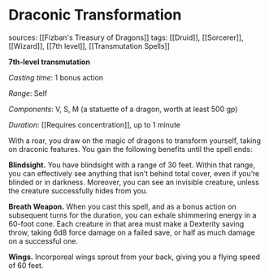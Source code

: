 # Draconic Transformation
sources: [[Fizban's Treasury of Dragons]]
tags: [[Druid]], [[Sorcerer]], [[Wizard]], [[7th level]], [[Transmutation Spells]]

**7th-level transmutation**

*Casting time*: 1 bonus action

*Range*: Self

*Components*: V, S, M (a statuette of a dragon, worth at least 500 gp)  

*Duration*: [[Requires concentration]], up to 1 minute

With a roar, you draw on the magic of dragons to transform yourself, taking on draconic features. You gain the following benefits until the spell ends:

**Blindsight.** You have blindsight with a range of 30 feet. Within that range, you can effectively see anything that isn’t behind total cover, even if you’re blinded or in darkness. Moreover, you can see an invisible creature, unless the creature successfully hides from you.

**Breath Weapon.** When you cast this spell, and as a bonus action on subsequent turns for the duration, you can exhale shimmering energy in a 60-foot cone. Each creature in that area must make a Dexterity saving throw, taking 6d8 force damage on a failed save, or half as much damage on a successful one.

**Wings.** Incorporeal wings sprout from your back, giving you a flying speed of 60 feet.